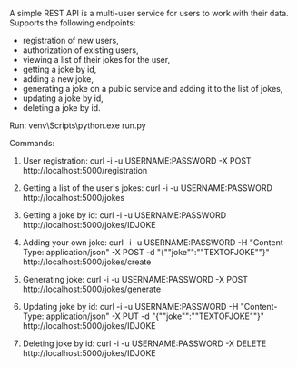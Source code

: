 A simple REST API is a multi-user service for users to work with their data. Supports the following endpoints: 
- registration of new users, 
- authorization of existing users, 
- viewing a list of their jokes for the user,
- getting a joke by id,
- adding a new joke,
- generating a joke on a public service and adding it to the list of jokes,
- updating a joke by id,
- deleting a joke by id.

Run: venv\Scripts\python.exe run.py

Commands:

1. User registration:
curl -i -u USERNAME:PASSWORD -X POST http://localhost:5000/registration

2. Getting a list of the user's jokes:
curl -i -u USERNAME:PASSWORD http://localhost:5000/jokes

3. Getting a joke by id:
curl -i -u USERNAME:PASSWORD http://localhost:5000/jokes/IDJOKE

4. Adding your own joke:
curl -i -u USERNAME:PASSWORD -H "Content-Type: application/json" -X POST -d "{""joke"":""TEXTOFJOKE""}" http://localhost:5000/jokes/create

5. Generating joke:
curl -i -u USERNAME:PASSWORD -X POST http://localhost:5000/jokes/generate

6. Updating joke by id:
curl -i -u USERNAME:PASSWORD -H "Content-Type: application/json" -X PUT -d "{""joke"":""TEXTOFJOKE""}" http://localhost:5000/jokes/IDJOKE

7. Deleting joke by id:
curl -i -u USERNAME:PASSWORD -X DELETE http://localhost:5000/jokes/IDJOKE
